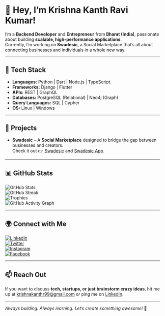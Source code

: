 # 👋 Hey, I’m Krishna Kanth Ravi Kumar!  

I’m a **Backend Developer** and **Entrepreneur** from **Bharat (India)**, passionate about building **scalable, high-performance applications**.  
Currently, I’m working on **Swadesic**, a Social Marketplace that’s all about connecting businesses and individuals in a whole new way.  

---

## 🚀 Tech Stack  

- **Languages:** Python | Dart | Node.js | TypeScript  
- **Frameworks:** Django | Flutter  
- **APIs:** REST | GraphQL  
- **Databases:** PostgreSQL (Relational) | Neo4j (Graph)  
- **Query Languages:** SQL | Cypher  
- **OS:** Linux | Windows  

---

## 🔨 Projects  

- **Swadesic** – A **Social Marketplace** designed to bridge the gap between businesses and creators.  
  Check it out 👉 [Swadesic](https://swadesic.sociallyx.com/) and [Swadesic App](https://play.google.com/store/apps/details?id=com.sociallyx.swadesic&hl=en_SG).

---

## 📊 GitHub Stats  

![GitHub Stats](https://github-readme-stats.vercel.app/api?username=krishnakanth21099&show_icons=true&theme=radical)  
![GitHub Streak](https://github-readme-streak-stats.herokuapp.com/?user=krishnakanth21099&theme=radical)  
![Trophies](https://github-profile-trophy.vercel.app/?username=krishnakanth21099&theme=radical&no-frame=true&no-bg=true&margin-w=4)  
![GitHub Activity Graph](https://github-readme-activity-graph.vercel.app/graph?username=krishnakanth21099&theme=react-dark)  

---

## 🌍 Connect with Me  

[![LinkedIn](https://img.shields.io/badge/LinkedIn-krishnakanth21099-blue?style=flat-square&logo=linkedin)](https://www.linkedin.com/in/ravi-kumar-krishna-kanth)  
[![Twitter](https://img.shields.io/badge/Twitter-@Krishna_K21099-blue?style=flat-square&logo=twitter)](https://twitter.com/Krishna_K21099)  
[![Instagram](https://img.shields.io/badge/Instagram-krishna.kanth_21099-red?style=flat-square&logo=instagram)](https://www.instagram.com/krishna.kanth_21099)  
[![Facebook](https://img.shields.io/badge/Facebook-krishna.ravi.52438-blue?style=flat-square&logo=facebook)](https://www.facebook.com/krishna.ravi.52438)  

---

## 📫 Reach Out  

If you want to discuss **tech, startups, or just brainstorm crazy ideas**, hit me up at [krishnakanthr99@gmail.com](mailto:krishnakanthr99@gmail.com) or ping me on [LinkedIn](https://www.linkedin.com/in/ravi-kumar-krishna-kanth).  

---

*Always building. Always learning. Let’s create something awesome!* 🚀  
